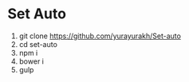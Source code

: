 # Set Auto
1. git clone https://github.com/yurayurakh/Set-auto 
2. cd set-auto
2. npm i
3. bower i
4. gulp

